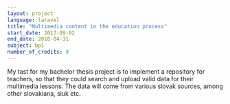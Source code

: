 ```yaml
---
layout: project
language: laravel
title: "Multimedia content in the education process"
start_date: 2017-09-02
end_date: 2018-04-31
subject: bp1
number_of_credits: 9
---
```


My tast for my bachelor thesis project is to implement a repository for teachers, so that they could search and upload valid data for their multimedia lessons. The data will come from various slovak sources, among other slovakiana, sluk etc. 
